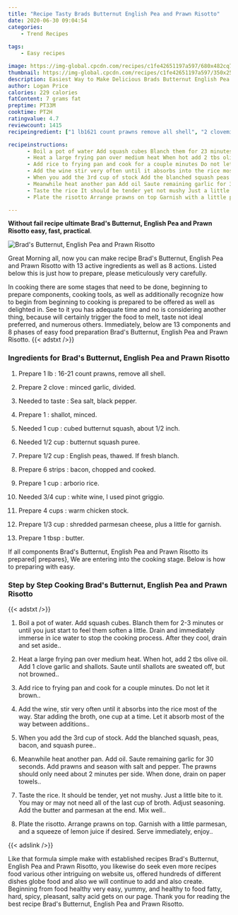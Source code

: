 ```yaml
---
title: "Recipe Tasty Brads Butternut English Pea and Prawn Risotto"
date: 2020-06-30 09:04:54
categories:
    - Trend Recipes
    
tags:
    - Easy recipes

image: https://img-global.cpcdn.com/recipes/c1fe42651197a597/680x482cq70/brads-butternut-english-pea-and-prawn-risotto-recipe-main-photo.jpg
thumbnail: https://img-global.cpcdn.com/recipes/c1fe42651197a597/350x250cq70/brads-butternut-english-pea-and-prawn-risotto-recipe-main-photo.jpg
description: Easiest Way to Make Delicious Brads Butternut English Pea and Prawn Risotto with 13 ingredients and 8 stages of easy cooking.
author: Logan Price
calories: 229 calories
fatContent: 7 grams fat
preptime: PT33M
cooktime: PT2H
ratingvalue: 4.7
reviewcount: 1415
recipeingredient: ["1 lb1621 count prawns remove all shell", "2 cloveminced garlic divided", "to tasteSea salt black pepper", "1shallot minced", "1 cupcubed butternut squash about 12 inch", "1/2 cupbutternut squash puree", "1/2 cupEnglish peas thawed If fresh blanch", "6 stripsbacon chopped and cooked", "1 cuparborio rice", "3/4 cupwhite wine I used pinot griggio", "4 cupswarm chicken stock", "1/3 cupshredded parmesan cheese plus a little for garnish", "1 tbspbutter"]

recipeinstructions: 
      - Boil a pot of water Add squash cubes Blanch them for 23 minutes or until you just start to feel them soften a little Drain and immediately immerse in ice water to stop the cooking process After they cool drain and set aside 
      - Heat a large frying pan over medium heat When hot add 2 tbs olive oil Add 1 clove garlic and shallots Saute until shallots are sweated off but not browned 
      - Add rice to frying pan and cook for a couple minutes Do not let it brown 
      - Add the wine stir very often until it absorbs into the rice most of the way Star adding the broth one cup at a time Let it absorb most of the way between additions 
      - When you add the 3rd cup of stock Add the blanched squash peas bacon and squash puree 
      - Meanwhile heat another pan Add oil Saute remaining garlic for 30 seconds Add prawns and season with salt and pepper The prawns should only need about 2 minutes per side When done drain on paper towels 
      - Taste the rice It should be tender yet not mushy Just a little bite to it You may or may not need all of the last cup of broth Adjust seasoning Add the butter and parmesan at the end Mix well 
      - Plate the risotto Arrange prawns on top Garnish with a little parmesan and a squeeze of lemon juice if desired Serve immediately enjoy

---
```




**Without fail recipe ultimate Brad&#39;s Butternut, English Pea and Prawn Risotto easy, fast, practical**. 


![Brad&#39;s Butternut, English Pea and Prawn Risotto](https://img-global.cpcdn.com/recipes/c1fe42651197a597/680x482cq70/brads-butternut-english-pea-and-prawn-risotto-recipe-main-photo.jpg "Brad&#39;s Butternut, English Pea and Prawn Risotto")




Great Morning all, now you can make recipe Brad&#39;s Butternut, English Pea and Prawn Risotto with 13 active ingredients as well as 8 actions. Listed below this is just how to prepare, please meticulously very carefully.

In cooking there are some stages that need to be done, beginning to prepare components, cooking tools, as well as additionally recognize how to begin from beginning to cooking is prepared to be offered as well as delighted in. See to it you has adequate time and no is considering another thing, because will certainly trigger the food to melt, taste not ideal preferred, and numerous others. Immediately, below are 13 components and 8 phases of easy food preparation Brad&#39;s Butternut, English Pea and Prawn Risotto.
{{< adstxt />}}

### Ingredients for Brad&#39;s Butternut, English Pea and Prawn Risotto


1. Prepare 1 lb : 16-21 count prawns, remove all shell.

1. Prepare 2 clove : minced garlic, divided.

1. Needed to taste : Sea salt, black pepper.

1. Prepare 1 : shallot, minced.

1. Needed 1 cup : cubed butternut squash, about 1/2 inch.

1. Needed 1/2 cup : butternut squash puree.

1. Prepare 1/2 cup : English peas, thawed. If fresh blanch.

1. Prepare 6 strips : bacon, chopped and cooked.

1. Prepare 1 cup : arborio rice.

1. Needed 3/4 cup : white wine, I used pinot griggio.

1. Prepare 4 cups : warm chicken stock.

1. Prepare 1/3 cup : shredded parmesan cheese, plus a little for garnish.

1. Prepare 1 tbsp : butter.



If all components Brad&#39;s Butternut, English Pea and Prawn Risotto its prepared| prepares}, We are entering into the cooking stage. Below is how to preparing with easy.

### Step by Step Cooking Brad&#39;s Butternut, English Pea and Prawn Risotto

{{< adstxt />}}


1. Boil a pot of water. Add squash cubes. Blanch them for 2-3 minutes or until you just start to feel them soften a little. Drain and immediately immerse in ice water to stop the cooking process. After they cool, drain and set aside..



1. Heat a large frying pan over medium heat. When hot, add 2 tbs olive oil. Add 1 clove garlic and shallots. Saute until shallots are sweated off, but not browned..



1. Add rice to frying pan and cook for a couple minutes. Do not let it brown..



1. Add the wine, stir very often until it absorbs into the rice most of the way. Star adding the broth, one cup at a time. Let it absorb most of the way between additions..



1. When you add the 3rd cup of stock. Add the blanched squash, peas, bacon, and squash puree..



1. Meanwhile heat another pan. Add oil. Saute remaining garlic for 30 seconds. Add prawns and season with salt and pepper. The prawns should only need about 2 minutes per side. When done, drain on paper towels..



1. Taste the rice. It should be tender, yet not mushy. Just a little bite to it. You may or may not need all of the last cup of broth. Adjust seasoning. Add the butter and parmesan at the end. Mix well..



1. Plate the risotto. Arrange prawns on top. Garnish with a little parmesan, and a squeeze of lemon juice if desired. Serve immediately, enjoy..





{{< adslink />}}

Like that formula simple make with established recipes Brad&#39;s Butternut, English Pea and Prawn Risotto, you likewise do seek even more recipes food various other intriguing on website us, offered hundreds of different dishes globe food and also we will continue to add and also create. Beginning from food healthy very easy, yummy, and healthy to food fatty, hard, spicy, pleasant, salty acid gets on our page. Thank you for reading the best recipe Brad&#39;s Butternut, English Pea and Prawn Risotto.
